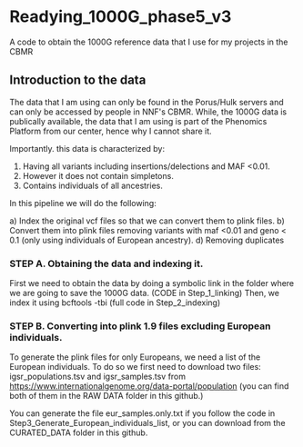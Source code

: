 # Readying_1000G_phase5_v3

A code to obtain the 1000G reference data that I use for my projects in the CBMR

## Introduction to the data

The data that I am using can only be found in the Porus/Hulk servers and can only be accessed by people in NNF's CBMR. While, the 1000G data is publically available, the data that I am using is part of the Phenomics Platform from our center, hence why I cannot share it. 

Importantly. this data is characterized by: 

1) Having all variants including insertions/delections and MAF <0.01.
2) However it does not contain simpletons. 
3) Contains individuals of all ancestries. 

In this pipeline we will do the following:

a) Index the original vcf files so that we can convert them to plink files.
b) Convert them into plink files removing variants with maf <0.01 and geno < 0.1 (only using individuals of European ancestry).
d) Removing duplicates  

### STEP A. Obtaining the data and indexing it.

First we need to obtain the data by doing a symbolic link in the folder where we are going to save the 1000G data. (CODE in Step_1_linking)
Then, we index it using bcftools -tbi (full code in Step_2_indexing)

### STEP B. Converting into plink 1.9 files excluding European individuals.

To generate the plink files for only Europeans, we need a list of the European individuals. To do so we first need to download two files: igsr_populations.tsv and igsr_samples.tsv from https://www.internationalgenome.org/data-portal/population (you can find both of them in the RAW DATA folder in this github.)

You can generate the file eur_samples.only.txt if you follow the code in Step3_Generate_European_individuals_list, or you can download from the CURATED_DATA folder in this github.






